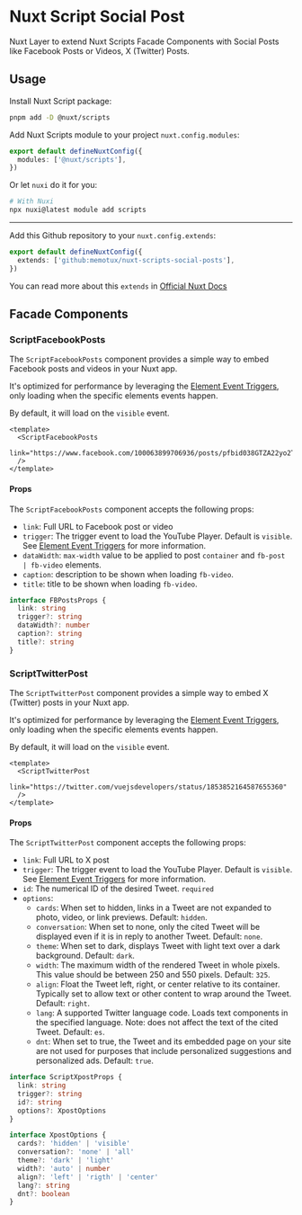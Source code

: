 # Nuxt Script Social Post

Nuxt Layer to extend Nuxt Scripts Facade Components with Social Posts like Facebook Posts or Videos, X (Twitter) Posts.

## Usage

Install Nuxt Script package:

```bash
pnpm add -D @nuxt/scripts
```

Add Nuxt Scripts module to your project `nuxt.config.modules`:

```ts
export default defineNuxtConfig({
  modules: ['@nuxt/scripts'],
})
```

Or let `nuxi` do it for you:

```bash
# With Nuxi
npx nuxi@latest module add scripts
```

---

Add this Github repository to your `nuxt.config.extends`:

```ts
export default defineNuxtConfig({
  extends: ['github:memotux/nuxt-scripts-social-posts'],
})
```

You can read more about this `extends` in [Official Nuxt Docs](https://nuxt.com/docs/getting-started/layers#usage)

## Facade Components

### ScriptFacebookPosts

The `ScriptFacebookPosts` component provides a simple way to embed Facebook posts and videos in your Nuxt app.

It's optimized for performance by leveraging the [Element Event Triggers](https://scripts.nuxt.com/docs/guides/script-triggers#element-event-triggers), only loading when the specific elements events happen.

By default, it will load on the `visible` event.

```vue
<template>
  <ScriptFacebookPosts
    link="https://www.facebook.com/100063899706936/posts/pfbid038GTZA22yo2TFhQsKMLjcumxxt3a23nLAEwxZGTku76BgZSXoJUhf4fZ695XipjwTl"
  />
</template>
```

#### Props

The `ScriptFacebookPosts` component accepts the following props:

- `link`: Full URL to Facebook post or video
- `trigger`: The trigger event to load the YouTube Player. Default is `visible`. See [Element Event Triggers](https://scripts.nuxt.com/docs/guides/script-triggers#element-event-triggers) for more information.
- `dataWidth`: `max-width` value to be applied to post `container` and `fb-post | fb-video` elements.
- `caption`: description to be shown when loading `fb-video`.
- `title`: title to be shown when loading `fb-video`.

```ts
interface FBPostsProps {
  link: string
  trigger?: string
  dataWidth?: number
  caption?: string
  title?: string
}
```

### ScriptTwitterPost

The `ScriptTwitterPost` component provides a simple way to embed X (Twitter) posts in your Nuxt app.

It's optimized for performance by leveraging the [Element Event Triggers](https://scripts.nuxt.com/docs/guides/script-triggers#element-event-triggers), only loading when the specific elements events happen.

By default, it will load on the `visible` event.

```vue
<template>
  <ScriptTwitterPost
    link="https://twitter.com/vuejsdevelopers/status/1853852164587655360"
  />
</template>
```

#### Props

The `ScriptTwitterPost` component accepts the following props:

- `link`: Full URL to X post
- `trigger`: The trigger event to load the YouTube Player. Default is `visible`. See [Element Event Triggers](https://scripts.nuxt.com/docs/guides/script-triggers#element-event-triggers) for more information.
- `id`: The numerical ID of the desired Tweet. `required`
- `options`:
  - `cards`: When set to hidden, links in a Tweet are not expanded to photo, video, or link previews. Default: `hidden`.
  - `conversation`: When set to none, only the cited Tweet will be displayed even if it is in reply to another Tweet. Default: `none`.
  - `theme`: When set to dark, displays Tweet with light text over a dark background. Default: `dark`.
  - `width`: The maximum width of the rendered Tweet in whole pixels. This value should be between 250 and 550 pixels. Default: `325`.
  - `align`: Float the Tweet left, right, or center relative to its container. Typically set to allow text or other content to wrap around the Tweet. Default: `right`.
  - `lang`: A supported Twitter language code. Loads text components in the specified language. Note: does not affect the text of the cited Tweet. Default: `es`.
  - `dnt`: When set to true, the Tweet and its embedded page on your site are not used for purposes that include personalized suggestions and personalized ads. Default: `true`.

```ts
interface ScriptXpostProps {
  link: string
  trigger?: string
  id?: string
  options?: XpostOptions
}

interface XpostOptions {
  cards?: 'hidden' | 'visible'
  conversation?: 'none' | 'all'
  theme?: 'dark' | 'light'
  width?: 'auto' | number
  align?: 'left' | 'rigth' | 'center'
  lang?: string
  dnt?: boolean
}
```
